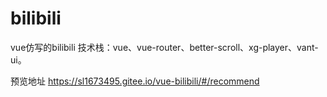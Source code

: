 # bilibili
vue仿写的bilibili 技术栈：vue、vue-router、better-scroll、xg-player、vant-ui。

预览地址 https://sl1673495.gitee.io/vue-bilibili/#/recommend
